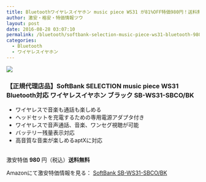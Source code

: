 ```yaml
---
title: Bluetoothワイヤレスイヤホン music piece WS31 が81%OFF特価980円！送料無料！
author: 激安・格安・特価情報ツウ
layout: post
date: 2016-08-28 03:07:10
permalink: /bluetooth/softbank-selection-music-piece-ws31-bluetooth-980-sb-ws31-sbco-amazon.html
categories:
  - Bluetooth
  - ワイヤレスイヤホン
---
```


<div class="img-bg2 img_L">
<a  href="https://www.amazon.co.jp/gp/product/B00CCYROLK/ref=as_li_qf_sp_asin_il?ie=UTF8&camp=247&creative=1211&creativeASIN=B00CCYROLK&linkCode=as2&tag=tokkajohotsu-22" target="_blank"><img border="0" src="http://ws-fe.amazon-adsystem.com/widgets/q?_encoding=UTF8&ASIN=B00CCYROLK&Format=_SL250_&ID=AsinImage&MarketPlace=JP&ServiceVersion=20070822&WS=1&tag=tokkajohotsu-22" ></a><img src="http://ir-jp.amazon-adsystem.com/e/ir?t=tokkajohotsu-22&l=as2&o=9&a=B00CCYROLK" width="1" height="1" border="0" alt="" style="border:none !important; margin:0px !important;" />
</div>

### 【正規代理店品】SoftBank SELECTION music piece WS31 Bluetooth対応 ワイヤレスイヤホン ブラック SB-WS31-SBCO/BK
<!--more-->

* ワイヤレスで音楽も通話も楽しめる
* ヘッドセットを充電するための専用電源アダプタ付き
* ワイヤレスで音声通話、音楽、ワンセグ視聴が可能
* バッテリー残量表示対応
* 高音質な音楽が楽しめるaptXに対応

<br clear="all" />激安特価 <span class="tokka-price"><strong>980</strong></span> 円（税込）**送料無料**

Amazonにて激安特価情報を見る： <span class="fs150p"><a href="hhttps://www.amazon.co.jp/gp/product/B00CCYROLK/ref=as_li_qf_sp_asin_il?ie=UTF8&camp=247&creative=1211&creativeASIN=B00CCYROLK&linkCode=as2&tag=tokkajohotsu-22" target="_blank">SoftBank SB-WS31-SBCO/BK</a></span>
